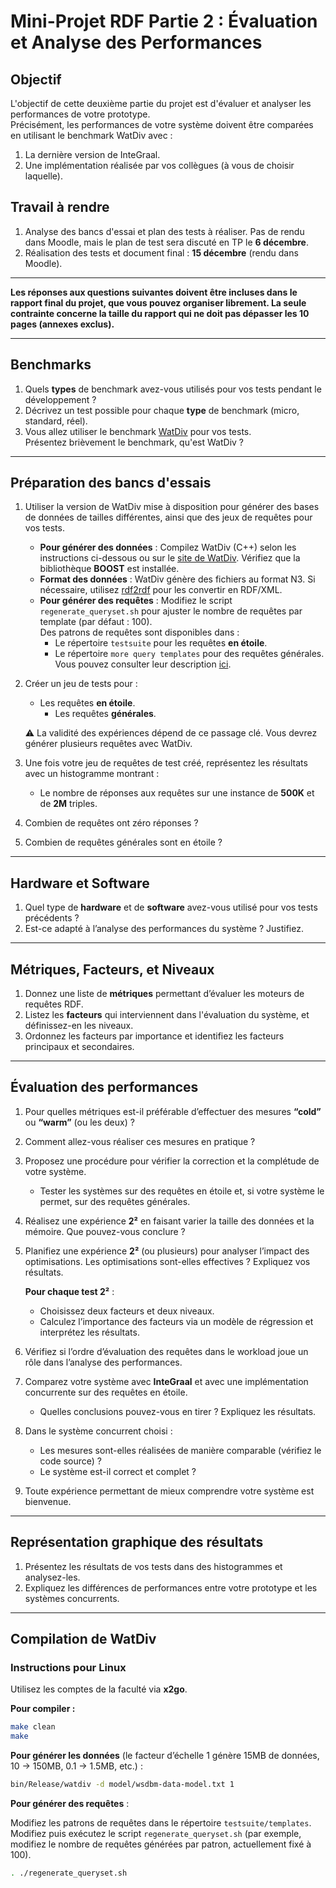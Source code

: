 # Mini-Projet RDF Partie 2 : Évaluation et Analyse des Performances

## Objectif

L'objectif de cette deuxième partie du projet est d'évaluer et analyser les performances de votre prototype.  
Précisément, les performances de votre système doivent être comparées en utilisant le benchmark WatDiv avec :

1. La dernière version de InteGraal.
2. Une implémentation réalisée par vos collègues (à vous de choisir laquelle).  

## Travail à rendre

1. Analyse des bancs d'essai et plan des tests à réaliser. Pas de rendu dans Moodle, mais le plan de test sera discuté en TP le **6 décembre**.
2. Réalisation des tests et document final : **15 décembre** (rendu dans Moodle).

---
**Les réponses aux questions suivantes doivent être incluses dans le rapport final du projet, que vous pouvez organiser librement. La seule contrainte concerne la taille du rapport qui ne doit pas dépasser les 10 pages (annexes exclus).**


---

## Benchmarks

1. Quels **types** de benchmark avez-vous utilisés pour vos tests pendant le développement ?  
2. Décrivez un test possible pour chaque **type** de benchmark (micro, standard, réel).
3. Vous allez utiliser le benchmark [WatDiv](http://dsg.uwaterloo.ca/watdiv/) pour vos tests.  
   Présentez brièvement le benchmark, qu'est WatDiv ?

---

## Préparation des bancs d'essais

1. Utiliser la version de WatDiv mise à disposition pour générer des bases de données de tailles différentes, ainsi que des jeux de requêtes pour vos tests.  
   - **Pour générer des données** : Compilez WatDiv (C++) selon les instructions ci-dessous ou sur le [site de WatDiv](https://dsg.uwaterloo.ca/watdiv/#installation). Vérifiez que la bibliothèque **BOOST** est installée.
   - **Format des données** : WatDiv génère des fichiers au format N3. Si nécessaire, utilisez [rdf2rdf](http://www.l3s.de/~minack/rdf2rdf/) pour les convertir en RDF/XML.
   - **Pour générer des requêtes** : Modifiez le script `regenerate_queryset.sh` pour ajuster le nombre de requêtes par template (par défaut : 100).  
     Des patrons de requêtes sont disponibles dans :
     - Le répertoire `testsuite` pour les requêtes **en étoile**.
     - Le répertoire `more query templates` pour des requêtes générales. Vous pouvez consulter leur description [ici](https://dsg.uwaterloo.ca/watdiv/basic-testing.shtml).

2. Créer un jeu de tests pour :
   - Les requêtes **en étoile**.
      - Les requêtes **générales**.

   ⚠️ La validité des expériences dépend de ce passage clé. Vous devrez générer plusieurs requêtes avec WatDiv.

3. Une fois votre jeu de requêtes de test créé, représentez les résultats avec un histogramme montrant :
   - Le nombre de réponses aux requêtes sur une instance de **500K** et de **2M** triples.
4. Combien de requêtes ont zéro réponses ?  
5. Combien de requêtes générales sont en étoile ?

---

## Hardware et Software

1. Quel type de **hardware** et de **software** avez-vous utilisé pour vos tests précédents ?  
2. Est-ce adapté à l’analyse des performances du système ? Justifiez.  

---

## Métriques, Facteurs, et Niveaux

1. Donnez une liste de **métriques** permettant d’évaluer les moteurs de requêtes RDF.  
2. Listez les **facteurs** qui interviennent dans l'évaluation du système, et définissez-en les niveaux.  
3. Ordonnez les facteurs par importance et identifiez les facteurs principaux et secondaires.

---

## Évaluation des performances

1. Pour quelles métriques est-il préférable d’effectuer des mesures **“cold”** ou **“warm”** (ou les deux) ?  
2. Comment allez-vous réaliser ces mesures en pratique ?  
3. Proposez une procédure pour vérifier la correction et la complétude de votre système.  
   - Tester les systèmes sur des requêtes en étoile et, si votre système le permet, sur des requêtes générales.
4. Réalisez une expérience **2²** en faisant varier la taille des données et la mémoire. Que pouvez-vous conclure ?  
5. Planifiez une expérience **2²** (ou plusieurs) pour analyser l’impact des optimisations. Les optimisations sont-elles effectives ? Expliquez vos résultats.  

   **Pour chaque test 2²** :  
   - Choisissez deux facteurs et deux niveaux.  
   - Calculez l’importance des facteurs via un modèle de régression et interprétez les résultats.

6. Vérifiez si l’ordre d’évaluation des requêtes dans le workload joue un rôle dans l’analyse des performances.
7. Comparez votre système avec **InteGraal** et avec une implémentation concurrente sur des requêtes en étoile.  
   - Quelles conclusions pouvez-vous en tirer ? Expliquez les résultats.  
8. Dans le système concurrent choisi :
   - Les mesures sont-elles réalisées de manière comparable (vérifiez le code source) ?
   - Le système est-il correct et complet ?
9. Toute expérience permettant de mieux comprendre votre système est bienvenue.

---

## Représentation graphique des résultats

1. Présentez les résultats de vos tests dans des histogrammes et analysez-les.  
2. Expliquez les différences de performances entre votre prototype et les systèmes concurrents.

---

## Compilation de WatDiv

### Instructions pour Linux

Utilisez les comptes de la faculté via **x2go**.

**Pour compiler :**  
```bash
make clean
make
```

**Pour générer les données** (le facteur d’échelle 1 génère 15MB de données, 10 -> 150MB, 0.1 -> 1.5MB, etc.) :

```bash
bin/Release/watdiv -d model/wsdbm-data-model.txt 1
```

**Pour générer des requêtes** :

Modifiez les patrons de requêtes dans le répertoire `testsuite/templates`.
Modifiez puis exécutez le script `regenerate_queryset.sh` (par exemple, modifiez le nombre de requêtes générées par patron, actuellement fixé à 100).

```bash
. ./regenerate_queryset.sh
```

